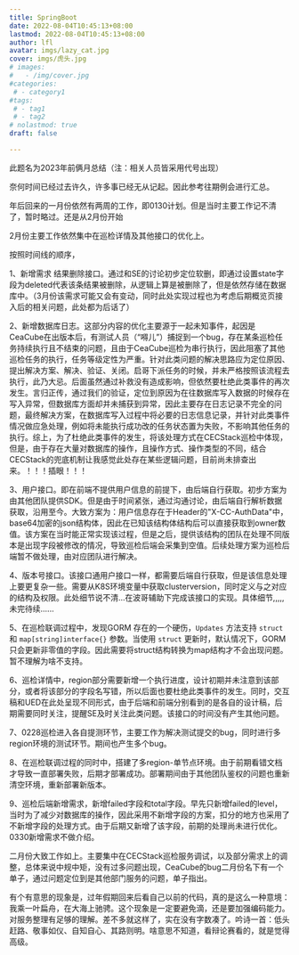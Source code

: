 ```yaml
---
title: SpringBoot
date: 2022-08-04T10:45:13+08:00
lastmod: 2022-08-04T10:45:13+08:00
author: lfl
avatar: imgs/lazy_cat.jpg
cover: imgs/虎头.jpg
# images:
#   - /img/cover.jpg
#categories:
 # - category1
#tags:
 # - tag1
 # - tag2
# nolastmod: true
draft: false

---
```


此题名为2023年前俩月总结（注：相关人员皆采用代号出现）

<!--more-->

奈何时间已经过去许久，许多事已经无从记起。因此参考往期例会进行汇总。



年后回来的一月份依然有两周的工作，即0130计划。但是当时主要工作记不清了，暂时略过。还是从2月份开始



2月份主要工作依然集中在巡检详情及其他接口的优化上。

按照时间线的顺序，

1、新增需求 结果删除接口。通过和SE的讨论初步定位软删，即通过设置state字段为deleted代表该条结果被删除，从逻辑上算是被删除了，但是依然存储在数据库中。（3月份该需求可能又会有变动，同时此处实现过程也为考虑后期概览页接入后的相关问题，此处都为后话了）

2、新增数据库日志。这部分内容的优化主要源于一起未知事件，起因是CeaCube在出版本后，有测试人员（“嘚儿”）捕捉到一个bug，存在某条巡检任务持续执行且不结束的问题，且由于CeaCube巡检为串行执行，因此阻塞了其他巡检任务的执行，任务等级定性为严重。针对此类问题的解决思路应为定位原因、提出解决方案、解决、验证、关闭。启哥下派任务的时候，并未严格按照该流程去执行，此乃大忌。后面虽然通过补救没有造成影响，但依然要杜绝此类事件的再次发生。言归正传，通过我们的验证，定位到原因为在往数据库写入数据的时候存在写入异常，但数据库方面却并未捕获到异常，因此主要存在日志记录不完全的问题，最终解决方案，在数据库写入过程中将必要的日志信息记录，并针对此类事件情况做应急处理，例如将未能执行成功改的任务状态置为失败，不影响其他任务的执行。综上，为了杜绝此类事件的发生，将该处理方式在CECStack巡检中体现，但是，由于存在大量对数据库的操作，且操作方式、操作类型的不同，结合CECStack的兜底机制让我感觉此处存在某些逻辑问题，目前尚未排查出来。！！！插眼！！！

3、用户接口。即在前端不提供用户信息的前提下，由后端自行获取。初步方案为由其他团队提供SDK。但是由于时间紧张，通过沟通讨论，由后端自行解析数据获取，沿用至今。大致方案为：用户信息存在于Header的"X-CC-AuthData"中，base64加密的json结构体，因此在已知该结构体结构后可以直接获取到owner数值。该方案在当时能正常实现该过程，但是之后，提供该结构的团队在处理不同版本是出现字段被修改的情况，导致巡检后端会采集到空值。后续处理方案为巡检后端暂不做处理，由对应团队进行解决。

4、版本号接口。该接口通用户接口一样，都需要后端自行获取，但是该信息处理上要更复杂一些。需要从K8S环境变量中获取clusterversion，同时定义与之对应的结构及权限。此处细节说不清...在波哥辅助下完成该接口的实现。具体细节,,,,,未完待续......

5、在巡检联调过程中，发现GORM 存在的一个硬伤，`Updates` 方法支持 `struct` 和 `map[string]interface{}` 参数。当使用 `struct` 更新时，默认情况下，GORM 只会更新非零值的字段。因此需要将struct结构转换为map结构才不会出现问题。暂不理解为啥不支持。

6、巡检详情中，region部分需要新增一个执行进度，设计初期并未注意到该部分，或者将该部分的字段名写错，所以后面也要杜绝此类事件的发生。同时，交互稿和UED在此处呈现不同形式，由于后端和前端分别看到的是各自的设计稿，后期需要同时关注，提醒SE及时关注此类问题。该接口的时间没有产生其他问题。

7、0228巡检进入各自提测环节，主要工作为解决测试提交的bug，同时进行多region环境的测试环节。期间也产生多个bug。

8、在巡检联调过程的同时中，搭建了多region-单节点环境。由于前期看错文档才导致一直部署失败，后期才部署成功。部署期间由于其他团队鉴权的问题也重新清空环境，重新部署新版本。

9、巡检后端新增需求，新增failed字段和total字段。早先只新增failed的level，当时为了减少对数据库的操作，因此采用不新增字段的方案，扣分的地方也采用了不新增字段的处理方式。由于后期又新增了该字段，前期的处理尚未进行优化。0330新增需求不做介绍。

二月份大致工作如上。主要集中在CECStack巡检服务调试，以及部分需求上的调整，总体来说中规中矩，没有过多问题出现，CeaCube的bug二月份名下有一个单子，通过问题定位到是其他部门服务的问题，单子指出。

有个有意思的现象是，过年假期回来后看自己以前的代码，真的是这么一种意境：我乘一叶扁舟，在大海上驰骋。这个现象是一定要避免滴，还是要加强编码能力。对服务整理有足够的理解。差不多就这样了，实在没有字数凑了。吟诗一首：低头赶路、敬事如仪、自知自心、其路则明。啥意思不知道，看辩论赛看的，就是觉得高级。
